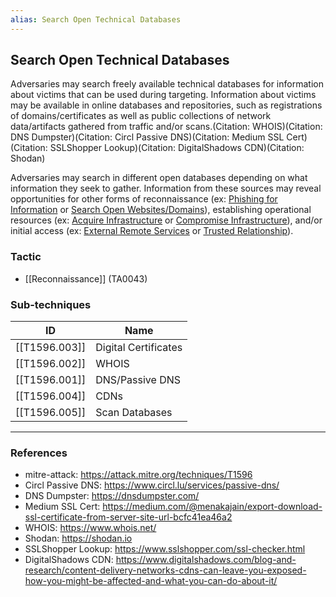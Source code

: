 ```yaml
---
alias: Search Open Technical Databases
---
```


## Search Open Technical Databases

Adversaries may search freely available technical databases for information about victims that can be used during targeting. Information about victims may be available in online databases and repositories, such as registrations of domains/certificates as well as public collections of network data/artifacts gathered from traffic and/or scans.(Citation: WHOIS)(Citation: DNS Dumpster)(Citation: Circl Passive DNS)(Citation: Medium SSL Cert)(Citation: SSLShopper Lookup)(Citation: DigitalShadows CDN)(Citation: Shodan)

Adversaries may search in different open databases depending on what information they seek to gather. Information from these sources may reveal opportunities for other forms of reconnaissance (ex: [Phishing for Information](https://attack.mitre.org/techniques/T1598) or [Search Open Websites/Domains](https://attack.mitre.org/techniques/T1593)), establishing operational resources (ex: [Acquire Infrastructure](https://attack.mitre.org/techniques/T1583) or [Compromise Infrastructure](https://attack.mitre.org/techniques/T1584)), and/or initial access (ex: [External Remote Services](https://attack.mitre.org/techniques/T1133) or [Trusted Relationship](https://attack.mitre.org/techniques/T1199)).


### Tactic

- [[Reconnaissance]] (TA0043)

### Sub-techniques

| ID | Name |
| --- | --- |
| [[T1596.003]] | Digital Certificates |
| [[T1596.002]] | WHOIS |
| [[T1596.001]] | DNS/Passive DNS |
| [[T1596.004]] | CDNs |
| [[T1596.005]] | Scan Databases |


---
### References

- mitre-attack: https://attack.mitre.org/techniques/T1596
- Circl Passive DNS: https://www.circl.lu/services/passive-dns/
- DNS Dumpster: https://dnsdumpster.com/
- Medium SSL Cert: https://medium.com/@menakajain/export-download-ssl-certificate-from-server-site-url-bcfc41ea46a2
- WHOIS: https://www.whois.net/
- Shodan: https://shodan.io
- SSLShopper Lookup: https://www.sslshopper.com/ssl-checker.html
- DigitalShadows CDN: https://www.digitalshadows.com/blog-and-research/content-delivery-networks-cdns-can-leave-you-exposed-how-you-might-be-affected-and-what-you-can-do-about-it/
